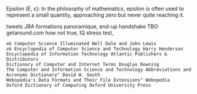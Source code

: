 Epsilon (Ε, ε): In the philosophy of mathematics, epsilon is often used to represent a small quantity, approaching zero but never quite reaching it.


tweets 
     JBA formations panoramique, end-up handshake
     TBO getaround.com
     how not true, IQ stress test, 

    ok Computer Science Illuminated Nell Dale and John Lewis
    ok Encyclopedia of Computer Science and Technology Harry Henderson
    Encyclopedia of Information Technology Atlantic Publishers & Distributors
    Dictionary of Computer and Internet Terms Douglas Downing
    The Computer and Information Science and Technology Abbreviations and Acronyms Dictionary" David W. South
    Webopedia's Data Formats and Their File Extensions" Webopedia
    Oxford Dictionary of Computing Oxford University Press